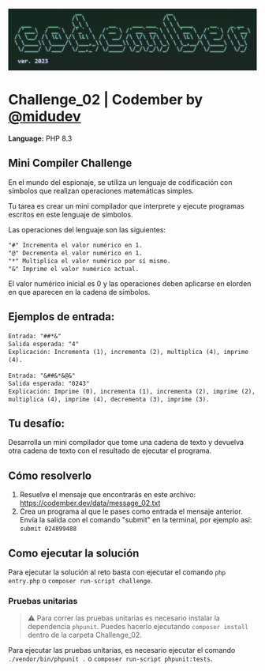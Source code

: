 ![Codember ver. 2023](../resources/codember-logo.png)
# Challenge_02 | Codember by [@midudev](https://twitter.com/midudev)

**Language:** PHP 8.3

## Mini Compiler Challenge

En el mundo del espionaje, se utiliza un lenguaje de codificación con símbolos que realizan operaciones matemáticas simples.

Tu tarea es crear un mini compilador que interprete y ejecute programas escritos en este lenguaje de símbolos.

Las operaciones del lenguaje son las siguientes:

    "#" Incrementa el valor numérico en 1.
    "@" Decrementa el valor numérico en 1.
    "*" Multiplica el valor numérico por sí mismo.
    "&" Imprime el valor numérico actual.

El valor numérico inicial es 0 y las operaciones deben aplicarse en elorden en que aparecen en la cadena de símbolos.

## Ejemplos de entrada:

    Entrada: "##*&"
    Salida esperada: "4"
    Explicación: Incrementa (1), incrementa (2), multiplica (4), imprime (4).

    Entrada: "&##&*&@&"
    Salida esperada: "0243"
    Explicación: Imprime (0), incrementa (1), incrementa (2), imprime (2), multiplica (4), imprime (4), decrementa (3), imprime (3).

## Tu desafío:

Desarrolla un mini compilador que tome una cadena de texto y devuelva otra cadena de texto con el resultado de ejecutar el programa.

## Cómo resolverlo

1. Resuelve el mensaje que encontrarás en este archivo: https://codember.dev/data/message_02.txt
2. Crea un programa al que le pases como entrada el mensaje anterior. Envía la salida con el comando "submit" en la terminal, por ejemplo así:
`submit 024899488`

## Como ejecutar la solución

Para ejecutar la solución al reto basta con ejecutar el comando `php entry.php` o `composer run-script challenge`.

### Pruebas unitarias

> :warning: Para correr las pruebas unitarias es necesario instalar la dependencia `phpunit`. Puedes hacerlo ejecutando `composer install` dentro de la carpeta Challenge_02.

Para ejecutar las pruebas unitarias, es necesario ejecutar el comando `./vendor/bin/phpunit .` o `composer run-script phpunit:tests`.
